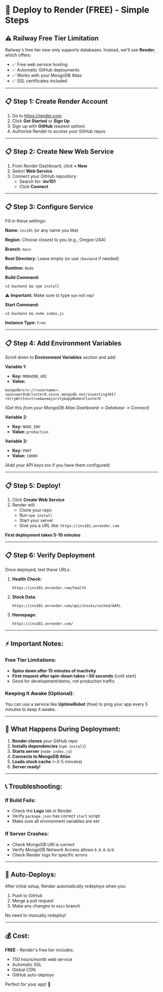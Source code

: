 
# 🚀 Deploy to Render (FREE) - Simple Steps

## ⚠️ Railway Free Tier Limitation

Railway's free tier now only supports databases. Instead, we'll use **Render**, which offers:
- ✅ Free web service hosting
- ✅ Automatic GitHub deployments
- ✅ Works with your MongoDB Atlas
- ✅ SSL certificates included

---

## 📋 Step 1: Create Render Account

1. Go to https://render.com
2. Click **Get Started** or **Sign Up**
3. Sign up with **GitHub** (easiest option)
4. Authorize Render to access your GitHub repos

---

## 📋 Step 2: Create New Web Service

1. From Render Dashboard, click **+ New**
2. Select **Web Service**
3. Connect your GitHub repository:
   - Search for: **inv101**
   - Click **Connect**

---

## 📋 Step 3: Configure Service

Fill in these settings:

**Name:** `inv101` (or any name you like)

**Region:** Choose closest to you (e.g., Oregon USA)

**Branch:** `main`

**Root Directory:** Leave empty (or use `/backend` if needed)

**Runtime:** `Node`

**Build Command:** 
```
cd backend && npm install
```
⚠️ **Important:** Make sure to type `npm` not `nmp`!

**Start Command:**
```
cd backend && node index.js
```

**Instance Type:** `Free`

---

## 📋 Step 4: Add Environment Variables

Scroll down to **Environment Variables** section and add:

**Variable 1:**
- **Key:** `MONGODB_URI`
- **Value:** 
```
mongodb+srv://<username>:<password>@cluster0.xxxxx.mongodb.net/investing101?retryWrites=true&w=majority&appName=Cluster0
```
*(Get this from your MongoDB Atlas Dashboard → Database → Connect)*

**Variable 2:**
- **Key:** `NODE_ENV`
- **Value:** `production`

**Variable 3:**
- **Key:** `PORT`
- **Value:** `10000`

(Add your API keys too if you have them configured)

---

## 📋 Step 5: Deploy!

1. Click **Create Web Service**
2. Render will:
   - Clone your repo
   - Run `npm install`
   - Start your server
   - Give you a URL like: `https://inv101.onrender.com`

**First deployment takes 5-10 minutes**

---

## 📋 Step 6: Verify Deployment

Once deployed, test these URLs:

1. **Health Check:**
   ```
   https://inv101.onrender.com/health
   ```

2. **Stock Data:**
   ```
   https://inv101.onrender.com/api/stocks/cached/AAPL
   ```

3. **Homepage:**
   ```
   https://inv101.onrender.com/
   ```

---

## ⚡ Important Notes:

### Free Tier Limitations:
- **Spins down after 15 minutes of inactivity**
- **First request after spin-down takes ~30 seconds** (cold start)
- Good for development/demo, not production traffic

### Keeping It Awake (Optional):
You can use a service like **UptimeRobot** (free) to ping your app every 5 minutes to keep it awake.

---

## 🎯 What Happens During Deployment:

1. **Render clones** your GitHub repo
2. **Installs dependencies** (`npm install`)
3. **Starts server** (`node index.js`)
4. **Connects to MongoDB Atlas**
5. **Loads stock cache** (~3-5 minutes)
6. **Server ready!**

---

## 📞 Troubleshooting:

### If Build Fails:
- Check the **Logs** tab in Render
- Verify `package.json` has correct `start` script
- Make sure all environment variables are set

### If Server Crashes:
- Check MongoDB URI is correct
- Verify MongoDB Network Access allows `0.0.0.0/0`
- Check Render logs for specific errors

---

## 🔄 Auto-Deploys:

After initial setup, Render automatically redeploys when you:
1. Push to GitHub
2. Merge a pull request
3. Make any changes to `main` branch

No need to manually redeploy!

---

## 💰 Cost:

**FREE** - Render's free tier includes:
- 750 hours/month web service
- Automatic SSL
- Global CDN
- GitHub auto-deploys

Perfect for your app! 🎉
